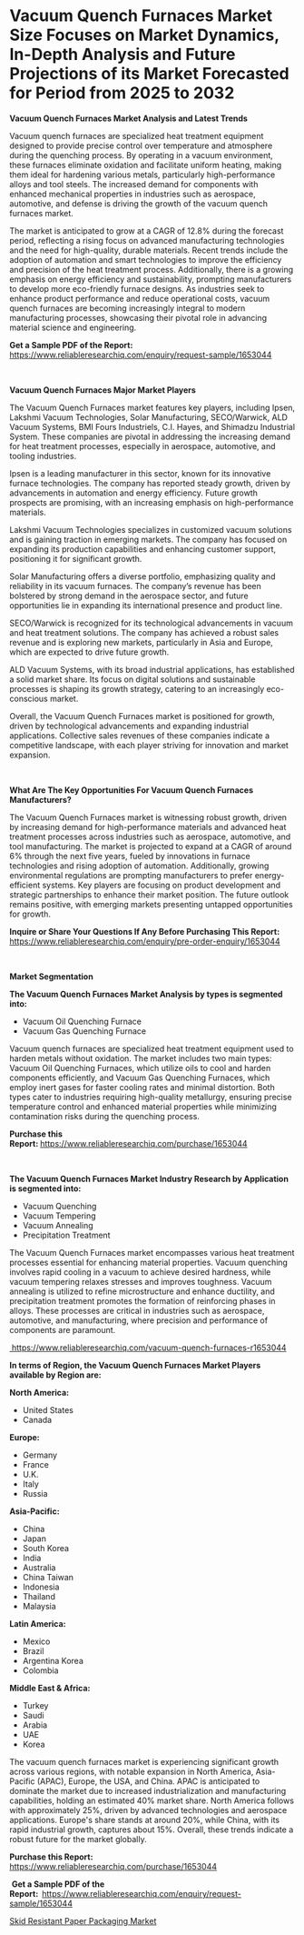 <p><h1>Vacuum Quench Furnaces Market Size Focuses on Market Dynamics, In-Depth Analysis and Future Projections of its Market Forecasted for Period from 2025 to 2032</h1></p><p><strong>Vacuum Quench Furnaces Market Analysis and Latest Trends</strong></p>
<p><p>Vacuum quench furnaces are specialized heat treatment equipment designed to provide precise control over temperature and atmosphere during the quenching process. By operating in a vacuum environment, these furnaces eliminate oxidation and facilitate uniform heating, making them ideal for hardening various metals, particularly high-performance alloys and tool steels. The increased demand for components with enhanced mechanical properties in industries such as aerospace, automotive, and defense is driving the growth of the vacuum quench furnaces market.</p><p>The market is anticipated to grow at a CAGR of 12.8% during the forecast period, reflecting a rising focus on advanced manufacturing technologies and the need for high-quality, durable materials. Recent trends include the adoption of automation and smart technologies to improve the efficiency and precision of the heat treatment process. Additionally, there is a growing emphasis on energy efficiency and sustainability, prompting manufacturers to develop more eco-friendly furnace designs. As industries seek to enhance product performance and reduce operational costs, vacuum quench furnaces are becoming increasingly integral to modern manufacturing processes, showcasing their pivotal role in advancing material science and engineering.</p></p>
<p><strong>Get a Sample PDF of the Report:&nbsp;</strong> <a href="https://www.reliableresearchiq.com/enquiry/request-sample/1653044?utm_campaign=2716&utm_medium=2&utm_source=Github&utm_content=ia&utm_term=08032025&utm_id=vacuum-quench-furnaces">https://www.reliableresearchiq.com/enquiry/request-sample/1653044</a></p>
<p>&nbsp;</p>
<p><strong>Vacuum Quench Furnaces Major Market Players</strong></p>
<p><p>The Vacuum Quench Furnaces market features key players, including Ipsen, Lakshmi Vacuum Technologies, Solar Manufacturing, SECO/Warwick, ALD Vacuum Systems, BMI Fours Industriels, C.I. Hayes, and Shimadzu Industrial System. These companies are pivotal in addressing the increasing demand for heat treatment processes, especially in aerospace, automotive, and tooling industries.</p><p>Ipsen is a leading manufacturer in this sector, known for its innovative furnace technologies. The company has reported steady growth, driven by advancements in automation and energy efficiency. Future growth prospects are promising, with an increasing emphasis on high-performance materials.</p><p>Lakshmi Vacuum Technologies specializes in customized vacuum solutions and is gaining traction in emerging markets. The company has focused on expanding its production capabilities and enhancing customer support, positioning it for significant growth.</p><p>Solar Manufacturing offers a diverse portfolio, emphasizing quality and reliability in its vacuum furnaces. The company’s revenue has been bolstered by strong demand in the aerospace sector, and future opportunities lie in expanding its international presence and product line.</p><p>SECO/Warwick is recognized for its technological advancements in vacuum and heat treatment solutions. The company has achieved a robust sales revenue and is exploring new markets, particularly in Asia and Europe, which are expected to drive future growth.</p><p>ALD Vacuum Systems, with its broad industrial applications, has established a solid market share. Its focus on digital solutions and sustainable processes is shaping its growth strategy, catering to an increasingly eco-conscious market.</p><p>Overall, the Vacuum Quench Furnaces market is positioned for growth, driven by technological advancements and expanding industrial applications. Collective sales revenues of these companies indicate a competitive landscape, with each player striving for innovation and market expansion.</p></p>
<p>&nbsp;</p>
<p><strong>What Are The Key Opportunities For Vacuum Quench Furnaces Manufacturers?</strong></p>
<p><p>The Vacuum Quench Furnaces market is witnessing robust growth, driven by increasing demand for high-performance materials and advanced heat treatment processes across industries such as aerospace, automotive, and tool manufacturing. The market is projected to expand at a CAGR of around 6% through the next five years, fueled by innovations in furnace technologies and rising adoption of automation. Additionally, growing environmental regulations are prompting manufacturers to prefer energy-efficient systems. Key players are focusing on product development and strategic partnerships to enhance their market position. The future outlook remains positive, with emerging markets presenting untapped opportunities for growth.</p></p>
<p><strong>Inquire or Share Your Questions If Any Before Purchasing This Report:</strong> <a href="https://www.reliableresearchiq.com/enquiry/pre-order-enquiry/1653044?utm_campaign=2716&utm_medium=2&utm_source=Github&utm_content=ia&utm_term=08032025&utm_id=vacuum-quench-furnaces">https://www.reliableresearchiq.com/enquiry/pre-order-enquiry/1653044</a></p>
<p>&nbsp;</p>
<p><strong>Market Segmentation</strong></p>
<p><strong>The Vacuum Quench Furnaces Market Analysis by types is segmented into:</strong></p>
<p><ul><li>Vacuum Oil Quenching Furnace</li><li>Vacuum Gas Quenching Furnace</li></ul></p>
<p><p>Vacuum quench furnaces are specialized heat treatment equipment used to harden metals without oxidation. The market includes two main types: Vacuum Oil Quenching Furnaces, which utilize oils to cool and harden components efficiently, and Vacuum Gas Quenching Furnaces, which employ inert gases for faster cooling rates and minimal distortion. Both types cater to industries requiring high-quality metallurgy, ensuring precise temperature control and enhanced material properties while minimizing contamination risks during the quenching process.</p></p>
<p><strong>Purchase this Report:&nbsp;</strong><a href="https://www.reliableresearchiq.com/purchase/1653044?utm_campaign=2716&utm_medium=2&utm_source=Github&utm_content=ia&utm_term=08032025&utm_id=vacuum-quench-furnaces">https://www.reliableresearchiq.com/purchase/1653044</a></p>
<p>&nbsp;</p>
<p><strong>The Vacuum Quench Furnaces Market Industry Research by Application is segmented into:</strong></p>
<p><ul><li>Vacuum Quenching</li><li>Vacuum Tempering</li><li>Vacuum Annealing</li><li>Precipitation Treatment</li></ul></p>
<p><p>The Vacuum Quench Furnaces market encompasses various heat treatment processes essential for enhancing material properties. Vacuum quenching involves rapid cooling in a vacuum to achieve desired hardness, while vacuum tempering relaxes stresses and improves toughness. Vacuum annealing is utilized to refine microstructure and enhance ductility, and precipitation treatment promotes the formation of reinforcing phases in alloys. These processes are critical in industries such as aerospace, automotive, and manufacturing, where precision and performance of components are paramount.</p></p>
<p><a href="https://www.reliableresearchiq.com/vacuum-quench-furnaces-r1653044?utm_campaign=2716&utm_medium=2&utm_source=Github&utm_content=ia&utm_term=08032025&utm_id=vacuum-quench-furnaces">&nbsp;https://www.reliableresearchiq.com/vacuum-quench-furnaces-r1653044</a></p>
<p><strong>In terms of Region, the Vacuum Quench Furnaces Market Players available by Region are:</strong></p>
<p>
    <p> <strong> North America: </strong>
        <ul>
            <li>United States</li>
            <li>Canada</li>
        </ul>
        </p> 
    <p> <strong> Europe: </strong>
        <ul>
            <li>Germany</li>
            <li>France</li>
            <li>U.K.</li>
            <li>Italy</li>
            <li>Russia</li>
        </ul>
        </p> 
    <p> <strong> Asia-Pacific: </strong>
        <ul>
            <li>China</li>
            <li>Japan</li>
            <li>South Korea</li>
            <li>India</li>
            <li>Australia</li>
            <li>China Taiwan</li>
            <li>Indonesia</li>
            <li>Thailand</li>
            <li>Malaysia</li>
        </ul>
        </p> 
    <p> <strong> Latin America: </strong>
        <ul>
            <li>Mexico</li>
            <li>Brazil</li>
            <li>Argentina Korea</li>
            <li>Colombia</li>
        </ul>
        </p> 
    <p> <strong> Middle East & Africa: </strong>
        <ul>
            <li>Turkey</li>
            <li>Saudi</li>
            <li>Arabia</li>
            <li>UAE</li>
            <li>Korea</li>
        </ul>
    </p>
    </p>
<p><p>The vacuum quench furnaces market is experiencing significant growth across various regions, with notable expansion in North America, Asia-Pacific (APAC), Europe, the USA, and China. APAC is anticipated to dominate the market due to increased industrialization and manufacturing capabilities, holding an estimated 40% market share. North America follows with approximately 25%, driven by advanced technologies and aerospace applications. Europe's share stands at around 20%, while China, with its rapid industrial growth, captures about 15%. Overall, these trends indicate a robust future for the market globally.</p></p>
<p><strong>Purchase this Report: </strong><a href="https://www.reliableresearchiq.com/purchase/1653044?utm_campaign=2716&utm_medium=2&utm_source=Github&utm_content=ia&utm_term=08032025&utm_id=vacuum-quench-furnaces">https://www.reliableresearchiq.com/purchase/1653044</a></p>
<p>&nbsp;<strong>Get a Sample PDF of the Report:&nbsp;&nbsp;</strong><a href="https://www.reliableresearchiq.com/enquiry/request-sample/1653044?utm_campaign=2716&utm_medium=2&utm_source=Github&utm_content=ia&utm_term=08032025&utm_id=vacuum-quench-furnaces">https://www.reliableresearchiq.com/enquiry/request-sample/1653044</a></p>
<p><strong></strong></p>
<p><p><a href="https://github.com/klaassenmackenzie6/Market-Research-Report-List-1/blob/main/skid-resistant-paper-packaging-market.md?utm_campaign=2716&utm_medium=2&utm_source=Github&utm_content=ia&utm_term=08032025&utm_id=vacuum-quench-furnaces">Skid Resistant Paper Packaging Market</a></p></p>